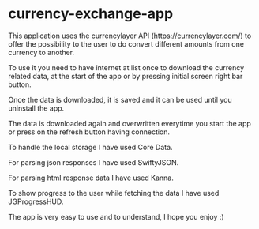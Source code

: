 # currency-exchange-app

This application uses the currencylayer API (https://currencylayer.com/) to offer the possibility to the user to do convert different amounts from one currency to another.

To use it you need to have internet at list once to download the currency related data, at the start of the app or by pressing initial screen right bar button.

Once the data is downloaded, it is saved and it can be used until you uninstall the app.

The data is downloaded again and overwritten everytime you start the app or press on the refresh button having connection.

To handle the local storage I have used Core Data.

For parsing json responses I have used SwiftyJSON.

For parsing html response data I have used Kanna.

To show progress to the user while fetching the data I have used JGProgressHUD.

The app is very easy to use and to understand, I hope you enjoy :)

